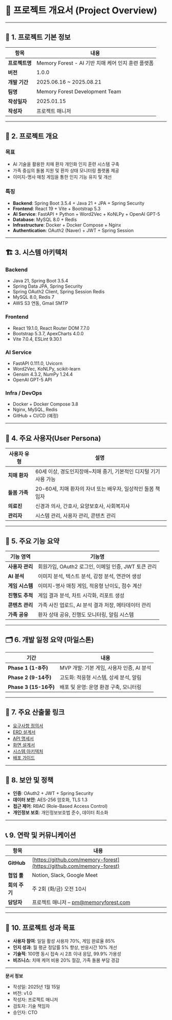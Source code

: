 # 📄 **프로젝트 개요서 (Project Overview)**

---

## 🔖 1. 프로젝트 기본 정보

| 항목 | 내용 |
| --- | --- |
| **프로젝트명** | Memory Forest - AI 기반 치매 케어 인지 훈련 플랫폼 |
| **버전** | 1.0.0 |
| **개발 기간** | 2025.06.16 ~ 2025.08.21 |
| **팀명** | Memory Forest Development Team |
| **작성일자** | 2025.01.15 |
| **작성자** | 프로젝트 매니저 |

---

## 🧭 2. 프로젝트 개요

### **목표**
- AI 기술을 활용한 치매 환자 개인화 인지 훈련 시스템 구축
- 가족 중심의 돌봄 지원 및 환자 상태 모니터링 플랫폼 제공
- 이미지-명사 매칭 게임을 통한 인지 기능 유지 및 개선

### **특징**
- **Backend**: Spring Boot 3.5.4 + Java 21 + JPA + Spring Security
- **Frontend**: React 19 + Vite + Bootstrap 5.3
- **AI Service**: FastAPI + Python + Word2Vec + KoNLPy + OpenAI GPT-5
- **Database**: MySQL 8.0 + Redis
- **Infrastructure**: Docker + Docker Compose + Nginx
- **Authentication**: OAuth2 (Naver) + JWT + Spring Session

---

## 🏗️ 3. 시스템 아키텍처

### **Backend**
- Java 21, Spring Boot 3.5.4
- Spring Data JPA, Spring Security
- Spring OAuth2 Client, Spring Session Redis
- MySQL 8.0, Redis 7
- AWS S3 연동, Gmail SMTP

### **Frontend**
- React 19.1.0, React Router DOM 7.7.0
- Bootstrap 5.3.7, ApexCharts 4.0.0
- Vite 7.0.4, ESLint 9.30.1

### **AI Service**
- FastAPI 0.111.0, Uvicorn
- Word2Vec, KoNLPy, scikit-learn
- Gensim 4.3.2, NumPy 1.24.4
- OpenAI GPT-5 API

### **Infra / DevOps**
- Docker + Docker Compose 3.8
- Nginx, MySQL, Redis
- GitHub + CI/CD (예정)

---

## 👥 4. 주요 사용자(User Persona)

| 사용자 유형 | 설명 |
| --- | --- |
| **치매 환자** | 60세 이상, 경도인지장애~치매 중기, 기본적인 디지털 기기 사용 가능 |
| **돌봄 가족** | 20-60세, 치매 환자의 자녀 또는 배우자, 일상적인 돌봄 책임자 |
| **의료진** | 신경과 의사, 간호사, 요양보호사, 사회복지사 |
| **관리자** | 시스템 관리, 사용자 관리, 콘텐츠 관리 |

---

## 📌 5. 주요 기능 요약

| 기능 영역 | 기능명 |
| --- | --- |
| **사용자 관리** | 회원가입, OAuth2 로그인, 이메일 인증, JWT 토큰 관리 |
| **AI 분석** | 이미지 분석, 텍스트 분석, 감정 분석, 연관어 생성 |
| **게임 시스템** | 이미지-명사 매칭 게임, 적응형 난이도, 점수 계산 |
| **진행도 추적** | 게임 결과 분석, 차트 시각화, 리포트 생성 |
| **콘텐츠 관리** | 가족 사진 업로드, AI 분석 결과 저장, 메타데이터 관리 |
| **가족 공유** | 환자 상태 공유, 진행도 모니터링, 알림 시스템 |

---

## 🗂️ 6. 개발 일정 요약 (마일스톤)

| 기간 | 내용 |
| --- | --- |
| **Phase 1 (1-8주)** | MVP 개발: 기본 게임, 사용자 인증, AI 분석 |
| **Phase 2 (9-14주)** | 고도화: 적응형 시스템, 상세 분석, 알림 |
| **Phase 3 (15-16주)** | 배포 및 운영: 운영 환경 구축, 모니터링 |

---

## 📁 7. 주요 산출물 링크

- [요구사항 정의서](./02_요구사항_정의서.md)
- [ERD 설계서](./03_ERD_설계서.md)
- [API 명세서](./04_API_명세서.md)
- [화면 설계서](./05_화면_설계서.md)
- [시스템 아키텍처](./06_시스템_아키텍처.md)
- [배포 가이드](./07_배포_가이드.md)

---

## 🔐 8. 보안 및 정책

- **인증**: OAuth2 + JWT + Spring Security
- **데이터 보안**: AES-256 암호화, TLS 1.3
- **접근 제어**: RBAC (Role-Based Access Control)
- **개인정보 보호**: 개인정보보호법 준수, 데이터 최소화

---

## 📞 9. 연락 및 커뮤니케이션

| 항목 | 내용 |
| --- | --- |
| **GitHub** | [https://github.com/memory-forest](https://github.com/memory-forest) |
| **협업 툴** | Notion, Slack, Google Meet |
| **회의 주기** | 주 2회 (화/금) 오전 10시 |
| **담당자** | 프로젝트 매니저 – pm@memoryforest.com |

---

## 🎯 10. 프로젝트 성과 목표

- **사용자 참여**: 일일 활성 사용자 70%, 게임 완료율 85%
- **인지 성과**: 월 평균 정답률 5% 향상, 반응시간 10% 개선
- **기술적**: 100명 동시 접속 시 2초 이내 응답, 99.9% 가용성
- **비즈니스**: 치매 케어 비용 20% 절감, 가족 돌봄 부담 경감

---

**문서 정보**
- 작성일: 2025년 1월 15일
- 버전: v1.0
- 작성자: 프로젝트 매니저
- 검토자: 기술 책임자
- 승인자: CTO
